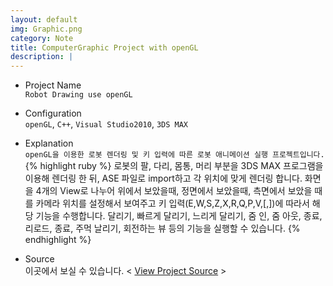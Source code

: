 ```yaml
---
layout: default
img: Graphic.png
category: Note
title: ComputerGraphic Project with openGL
description: |
---
```

- Project Name<br>
`Robot Drawing use openGL`
- Configuration<br>
`openGL`, `C++`, `Visual Studio2010`, `3DS MAX`
- Explanation<br>
`openGL을 이용한 로봇 렌더링 및 키 입력에 따른 로봇 애니메이션 실행 프로젝트입니다.`
{% highlight ruby %}
로봇의 팔, 다리, 몸통, 머리 부분을 3DS MAX 프로그램을 이용해 렌더링 한 뒤, ASE 파일로 import하고 각 위치에 맞게 렌더링 합니다.
화면을 4개의 View로 나누어 위에서 보았을때, 정면에서 보았을때, 측면에서 보았을 때를 카메라 위치를 설정해서 보여주고
키 입력(E,W,S,Z,X,R,Q,P,V,[,])에 따라서 해당 기능을 수행합니다.
달리기, 빠르게 달리기, 느리게 달리기, 줌 인, 줌 아웃, 종료, 리로드, 종료, 주먹 날리기, 회전하는 뷰 등의 기능을 실행할 수 있습니다.
{% endhighlight %}

- Source<br>
이곳에서 보실 수 있습니다. < [View Project Source][source] >

[source]:https://github.com/parkjoohwan/PCodes/tree/master/CumputerGraphics
